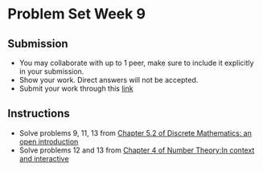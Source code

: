 # Problem Set Week 9

## Submission

- You may collaborate with up to 1 peer, make sure to include it explicitly in your submission.
- Show your work. Direct answers will not be accepted.
- Submit your work through this [link](tbd)

## Instructions

- Solve problems 9, 11, 13 from [Chapter 5.2 of Discrete Mathematics: an open introduction](http://discrete.openmathbooks.org/dmoi3/sec_addtops-numbth.html)
- Solve problems 12 and 13 from [Chapter 4 of Number Theory:In context and interactive](https://math.gordon.edu/ntic/ntic/exercises-intro-congruence.html)
